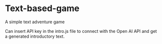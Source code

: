 # Text-based-game
A simple text adventure game 

Can insert API key in the intro.js file to connect with the Open AI API and get a generated introductory text.
